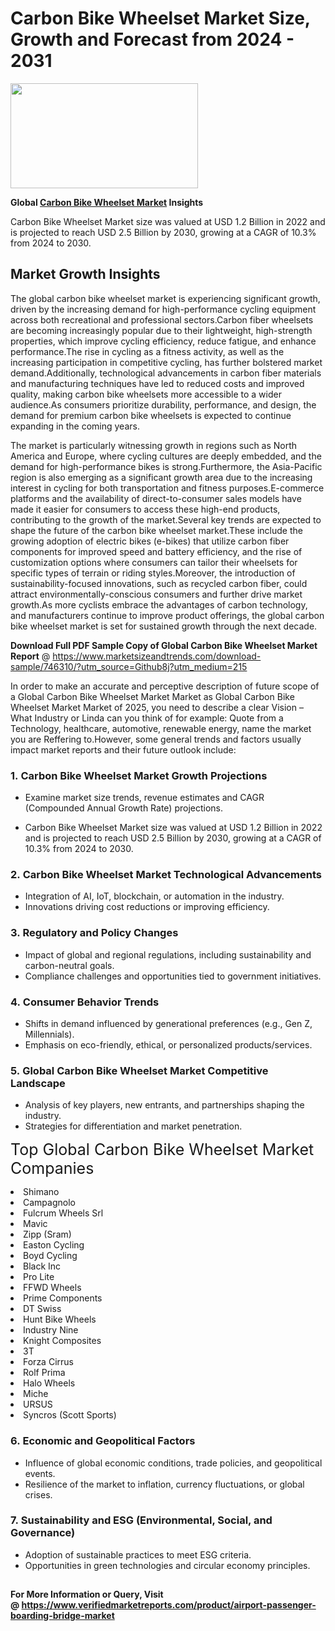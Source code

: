 <H1>Carbon Bike Wheelset Market Size, Growth and Forecast from 2024 - 2031</H1><img class="aligncenter size-medium wp-image-584254" src="https://thirdeyenews.in/wp-content/uploads/2024/09/Global-Market-Research-300x168.jpeg" alt="" width="300" height="168" /><p><strong>Global&nbsp;<a href="https://www.marketsizeandtrends.com/download-sample/746310/?utm_source=Github8j?utm_medium=215">Carbon Bike Wheelset Market</a> Insights</strong></p><p>Carbon Bike Wheelset Market size was valued at USD 1.2 Billion in 2022 and is projected to reach USD 2.5 Billion by 2030, growing at a CAGR of 10.3% from 2024 to 2030.</p><p><h2>Market Growth Insights</h2> <p>The global carbon bike wheelset market is experiencing significant growth, driven by the increasing demand for high-performance cycling equipment across both recreational and professional sectors.Carbon fiber wheelsets are becoming increasingly popular due to their lightweight, high-strength properties, which improve cycling efficiency, reduce fatigue, and enhance performance.The rise in cycling as a fitness activity, as well as the increasing participation in competitive cycling, has further bolstered market demand.Additionally, technological advancements in carbon fiber materials and manufacturing techniques have led to reduced costs and improved quality, making carbon bike wheelsets more accessible to a wider audience.As consumers prioritize durability, performance, and design, the demand for premium carbon bike wheelsets is expected to continue expanding in the coming years.</p> <p>The market is particularly witnessing growth in regions such as North America and Europe, where cycling cultures are deeply embedded, and the demand for high-performance bikes is strong.Furthermore, the Asia-Pacific region is also emerging as a significant growth area due to the increasing interest in cycling for both transportation and fitness purposes.E-commerce platforms and the availability of direct-to-consumer sales models have made it easier for consumers to access these high-end products, contributing to the growth of the market.Several key trends are expected to shape the future of the carbon bike wheelset market.These include the growing adoption of electric bikes (e-bikes) that utilize carbon fiber components for improved speed and battery efficiency, and the rise of customization options where consumers can tailor their wheelsets for specific types of terrain or riding styles.Moreover, the introduction of sustainability-focused innovations, such as recycled carbon fiber, could attract environmentally-conscious consumers and further drive market growth.As more cyclists embrace the advantages of carbon technology, and manufacturers continue to improve product offerings, the global carbon bike wheelset market is set for sustained growth through the next decade.</p> <p><span class=""><strong>Download Full PDF Sample Copy of Global Carbon Bike Wheelset Market Report</strong> @ <a href="https://www.marketsizeandtrends.com/download-sample/746310/?utm_source=Github8j?utm_medium=215" target="_blank">https://www.marketsizeandtrends.com/download-sample/746310/?utm_source=Github8j?utm_medium=215</a></span></p><p>In order to make an accurate and perceptive description of future scope of a Global&nbsp;Carbon Bike Wheelset Market Market as Global&nbsp;Carbon Bike Wheelset Market Market of 2025, you need to describe a clear Vision &ndash; What Industry or Linda can you think of for example: Quote from a Technology, healthcare, automotive, renewable energy, name the market you are Reffering to.However, some general trends and factors usually impact market reports and their future outlook include:</p><h3>1.&nbsp;<strong>Carbon Bike Wheelset Market Growth Projections</strong></h3><ul><li>Examine market size trends, revenue estimates and CAGR (Compounded Annual Growth Rate) projections.</li><li><p>Carbon Bike Wheelset Market size was valued at USD 1.2 Billion in 2022 and is projected to reach USD 2.5 Billion by 2030, growing at a CAGR of 10.3% from 2024 to 2030.</p></li></ul><h3>2.&nbsp;<strong>Carbon Bike Wheelset Market Technological Advancements</strong></h3><ul><li>Integration of AI, IoT, blockchain, or automation in the industry.</li><li>Innovations driving cost reductions or improving efficiency.</li></ul><h3>3.&nbsp;<strong>Regulatory and Policy Changes</strong></h3><ul><li>Impact of global and regional regulations, including sustainability and carbon-neutral goals.</li><li>Compliance challenges and opportunities tied to government initiatives.</li></ul><h3>4.&nbsp;<strong>Consumer Behavior Trends</strong></h3><ul><li>Shifts in demand influenced by generational preferences (e.g., Gen Z, Millennials).</li><li>Emphasis on eco-friendly, ethical, or personalized products/services.</li></ul><h3>5.&nbsp;<strong>Global Carbon Bike Wheelset Market Competitive Landscape</strong></h3><ul><li>Analysis of key players, new entrants, and partnerships shaping the industry.</li><li>Strategies for differentiation and market penetration.</li></ul><p data-pm-slice="1 1 []"><span style="color: inherit; font-family: inherit; font-size: 25px;">Top Global Carbon Bike Wheelset Market Companies</span></p><div class="" data-test-id=""><p><li>Shimano</li><li> Campagnolo</li><li> Fulcrum Wheels Srl</li><li> Mavic</li><li> Zipp (Sram)</li><li> Easton Cycling</li><li> Boyd Cycling</li><li> Black Inc</li><li> Pro Lite</li><li> FFWD Wheels</li><li> Prime Components</li><li> DT Swiss</li><li> Hunt Bike Wheels</li><li> Industry Nine</li><li> Knight Composites</li><li> 3T</li><li> Forza Cirrus</li><li> Rolf Prima</li><li> Halo Wheels</li><li> Miche</li><li> URSUS</li><li> Syncros (Scott Sports)</li></p></div><h3>6.&nbsp;<strong>Economic and Geopolitical Factors</strong></h3><ul><li>Influence of global economic conditions, trade policies, and geopolitical events.</li><li>Resilience of the market to inflation, currency fluctuations, or global crises.</li></ul><h3>7.&nbsp;<strong>Sustainability and ESG (Environmental, Social, and Governance)</strong></h3><ul><li>Adoption of sustainable practices to meet ESG criteria.</li><li>Opportunities in green technologies and circular economy principles.</li></ul><h2><strong style="font-size: 14px;">For More Information or Query, Visit @&nbsp;</strong><a style="background-color: #ffffff; font-size: 14px;" href="https://www.marketsizeandtrends.com/report/carbon-bike-wheelset-market/" target="_blank">https://www.verifiedmarketreports.com/product/airport-passenger-boarding-bridge-market</a></h2>